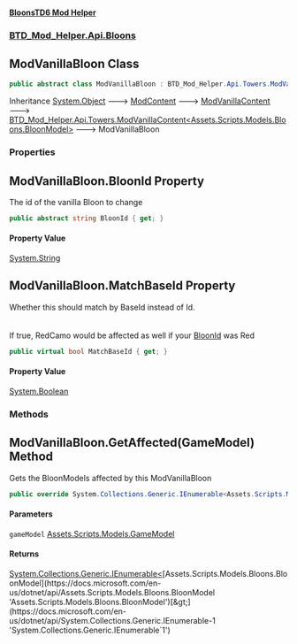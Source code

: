 #### [BloonsTD6 Mod Helper](index.md 'index')
### [BTD_Mod_Helper.Api.Bloons](index.md#BTD_Mod_Helper.Api.Bloons 'BTD_Mod_Helper.Api.Bloons')

## ModVanillaBloon Class

```csharp
public abstract class ModVanillaBloon : BTD_Mod_Helper.Api.Towers.ModVanillaContent<Assets.Scripts.Models.Bloons.BloonModel>
```

Inheritance [System.Object](https://docs.microsoft.com/en-us/dotnet/api/System.Object 'System.Object') &#129106; [ModContent](BTD_Mod_Helper.Api.ModContent.md 'BTD_Mod_Helper.Api.ModContent') &#129106; [ModVanillaContent](BTD_Mod_Helper.Api.Towers.ModVanillaContent.md 'BTD_Mod_Helper.Api.Towers.ModVanillaContent') &#129106; [BTD_Mod_Helper.Api.Towers.ModVanillaContent&lt;](BTD_Mod_Helper.Api.Towers.ModVanillaContent_T_.md 'BTD_Mod_Helper.Api.Towers.ModVanillaContent<T>')[Assets.Scripts.Models.Bloons.BloonModel](https://docs.microsoft.com/en-us/dotnet/api/Assets.Scripts.Models.Bloons.BloonModel 'Assets.Scripts.Models.Bloons.BloonModel')[&gt;](BTD_Mod_Helper.Api.Towers.ModVanillaContent_T_.md 'BTD_Mod_Helper.Api.Towers.ModVanillaContent<T>') &#129106; ModVanillaBloon
### Properties

<a name='BTD_Mod_Helper.Api.Bloons.ModVanillaBloon.BloonId'></a>

## ModVanillaBloon.BloonId Property

The id of the vanilla Bloon to change

```csharp
public abstract string BloonId { get; }
```

#### Property Value
[System.String](https://docs.microsoft.com/en-us/dotnet/api/System.String 'System.String')

<a name='BTD_Mod_Helper.Api.Bloons.ModVanillaBloon.MatchBaseId'></a>

## ModVanillaBloon.MatchBaseId Property

Whether this should match by BaseId instead of Id.  
<br/>  
If true, RedCamo would be affected as well if your [BloonId](BTD_Mod_Helper.Api.Bloons.ModVanillaBloon.md#BTD_Mod_Helper.Api.Bloons.ModVanillaBloon.BloonId 'BTD_Mod_Helper.Api.Bloons.ModVanillaBloon.BloonId') was Red

```csharp
public virtual bool MatchBaseId { get; }
```

#### Property Value
[System.Boolean](https://docs.microsoft.com/en-us/dotnet/api/System.Boolean 'System.Boolean')
### Methods

<a name='BTD_Mod_Helper.Api.Bloons.ModVanillaBloon.GetAffected(Assets.Scripts.Models.GameModel)'></a>

## ModVanillaBloon.GetAffected(GameModel) Method

Gets the BloonModels affected by this ModVanillaBloon

```csharp
public override System.Collections.Generic.IEnumerable<Assets.Scripts.Models.Bloons.BloonModel> GetAffected(Assets.Scripts.Models.GameModel gameModel);
```
#### Parameters

<a name='BTD_Mod_Helper.Api.Bloons.ModVanillaBloon.GetAffected(Assets.Scripts.Models.GameModel).gameModel'></a>

`gameModel` [Assets.Scripts.Models.GameModel](https://docs.microsoft.com/en-us/dotnet/api/Assets.Scripts.Models.GameModel 'Assets.Scripts.Models.GameModel')

#### Returns
[System.Collections.Generic.IEnumerable&lt;](https://docs.microsoft.com/en-us/dotnet/api/System.Collections.Generic.IEnumerable-1 'System.Collections.Generic.IEnumerable`1')[Assets.Scripts.Models.Bloons.BloonModel](https://docs.microsoft.com/en-us/dotnet/api/Assets.Scripts.Models.Bloons.BloonModel 'Assets.Scripts.Models.Bloons.BloonModel')[&gt;](https://docs.microsoft.com/en-us/dotnet/api/System.Collections.Generic.IEnumerable-1 'System.Collections.Generic.IEnumerable`1')